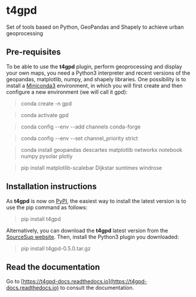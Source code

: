 # t4gpd
Set of tools based on Python, GeoPandas and Shapely to achieve urban geoprocessing

## Pre-requisites
To be able to use the **t4gpd** plugin, perform geoprocessing and display your own maps, you need a Python3 interpreter and recent versions of the geopandas, matplotlib, numpy, and shapely libraries. One possibility is to install a [Miniconda3](https://docs.conda.io/en/latest/miniconda.html) environment, in which you will first create and then configure a new environment (we will call it gpd):
> conda create -n gpd

> conda activate gpd

> conda config --env --add channels conda-forge

> conda config --env --set channel_priority strict

> conda install geopandas descartes matplotlib networkx notebook numpy pysolar plotly

> pip install matplotlib-scalebar Dijkstar suntimes windrose

## Installation instructions
As **t4gpd** is now on [PyPI](https://pypi.org/project/t4gpd/), the easiest way to install the latest version is to use the pip command as follows:
> pip install t4gpd

Alternatively, you can download the **t4gpd** latest version from the [SourceSup website](https://sourcesup.renater.fr/projects/t4gs). Then, install the Python3 plugin you downloaded:
> pip install t4gpd-0.5.0.tar.gz

## Read the documentation
Go to [https://t4gpd-docs.readthedocs.io](https://t4gpd-docs.readthedocs.io) to consult the documentation.

